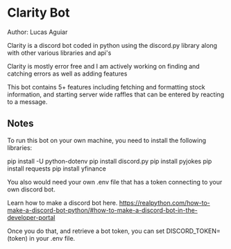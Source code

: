 # Clarity Bot

Author: Lucas Aguiar

Clarity is a discord bot coded in python using the discord.py library along with other various libraries and api's

Clarity is mostly error free and I am actively working on finding and catching errors as well as adding features

This bot contains 5+ features including fetching and formatting stock information, and starting server wide raffles that can be entered by reacting to a message.

## Notes

To run this bot on your own machine, you need to install the following libraries:

pip install -U python-dotenv
pip install discord.py
pip install pyjokes
pip install requests
pip install yfinance

You also would need your own .env file that has a token connecting to your own discord bot.

Learn how to make a discord bot here.
https://realpython.com/how-to-make-a-discord-bot-python/#how-to-make-a-discord-bot-in-the-developer-portal

Once you do that, and retrieve a bot token, you can set DISCORD_TOKEN=(token) in your .env file.
